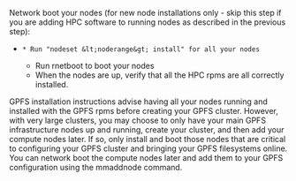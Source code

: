 Network boot your nodes (for new node installations only - skip this step if you are adding HPC software to running nodes as described in the previous step): 

  *     * Run "nodeset &lt;noderange&gt; install" for all your nodes 
    * Run rnetboot to boot your nodes 
    * When the nodes are up, verify that all the HPC rpms are all correctly installed. 

GPFS installation instructions advise having all your nodes running and installed with the GPFS rpms before creating your GPFS cluster. However, with very large clusters, you may choose to only have your main GPFS infrastructure nodes up and running, create your cluster, and then add your compute nodes later. If so, only install and boot those nodes that are critical to configuring your GPFS cluster and bringing your GPFS filesystems online. You can network boot the compute nodes later and add them to your GPFS configuration using the mmaddnode command. 
